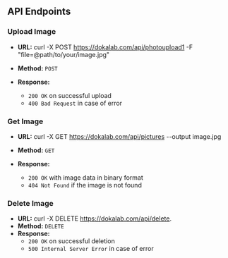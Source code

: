 ## API Endpoints

### Upload Image
- **URL:** curl -X POST https://dokalab.com/api/photoupload1 -F "file=@path/to/your/image.jpg"


- **Method:** `POST`
- **Response:**
  - `200 OK` on successful upload
  - `400 Bad Request` in case of error

### Get Image
- **URL:** curl -X GET https://dokalab.com/api/pictures --output image.jpg

- **Method:** `GET`
- **Response:**
  - `200 OK` with image data in binary format
  - `404 Not Found` if the image is not found

### Delete Image
- **URL:** curl -X DELETE https://dokalab.com/api/delete.  
- **Method:** `DELETE`
- **Response:**
  - `200 OK` on successful deletion
  - `500 Internal Server Error` in case of error
